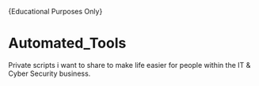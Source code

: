 {Educational Purposes Only}
# Automated_Tools
Private scripts i want to share to make life easier for people within the IT &amp; Cyber Security business.
